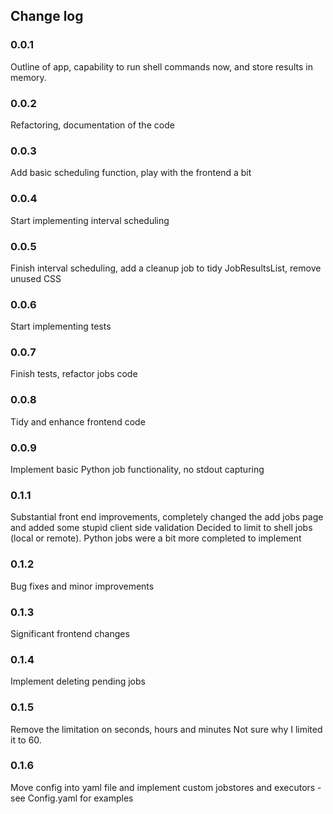 ## Change log
### 0.0.1
Outline of app, capability to run shell commands now, and store results in memory.

### 0.0.2
Refactoring, documentation of the code 

### 0.0.3
Add basic scheduling function, play with the frontend a bit

### 0.0.4
Start implementing interval scheduling

### 0.0.5 
Finish interval scheduling, add a cleanup job to tidy JobResultsList, remove unused CSS

### 0.0.6
Start implementing tests

### 0.0.7
Finish tests, refactor jobs code

### 0.0.8
Tidy and enhance frontend code

### 0.0.9
Implement basic Python job functionality, no stdout capturing 

### 0.1.1
Substantial front end improvements, completely changed the add jobs page and added some stupid client side validation
Decided to limit to shell jobs (local or remote). Python jobs were a bit more completed to implement 

### 0.1.2
Bug fixes and minor improvements

### 0.1.3
Significant frontend changes

### 0.1.4
Implement deleting pending jobs

### 0.1.5
Remove the limitation on seconds, hours and minutes Not sure why I limited it to 60.

### 0.1.6
Move config into yaml file and implement custom jobstores and executors - see Config.yaml for examples